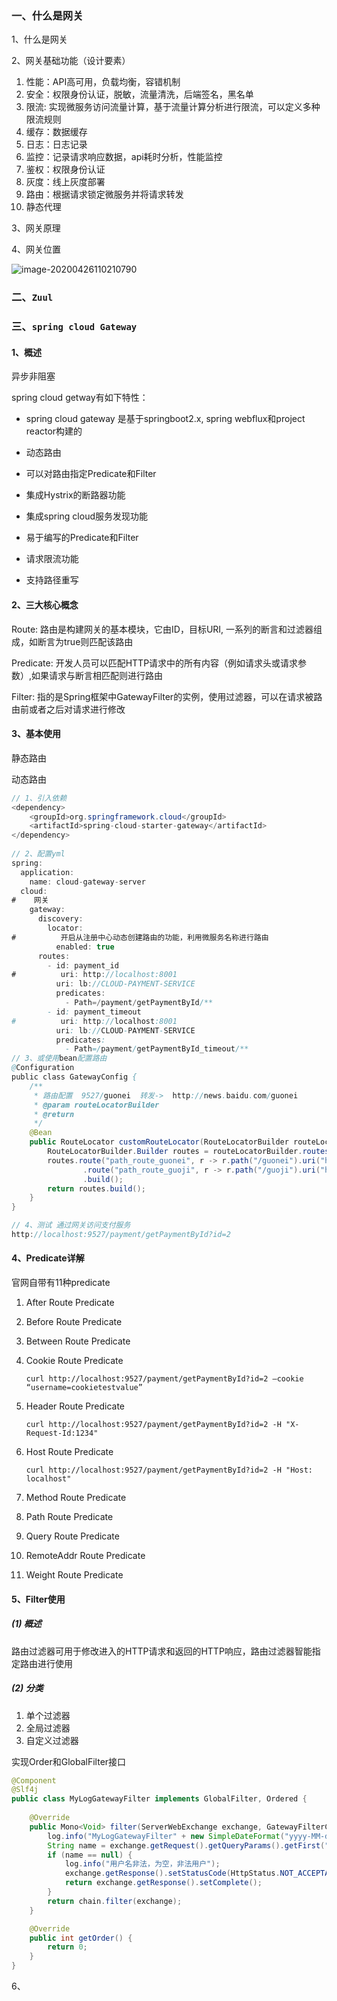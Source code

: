 ### 一、什么是网关

1、什么是网关

2、网关基础功能（设计要素）

1. 性能：API高可用，负载均衡，容错机制
2. 安全：权限身份认证，脱敏，流量清洗，后端签名，黑名单
3. 限流: 实现微服务访问流量计算，基于流量计算分析进行限流，可以定义多种限流规则
4. 缓存：数据缓存
5. 日志：日志记录
6. 监控：记录请求响应数据，api耗时分析，性能监控
7. 鉴权：权限身份认证
8. 灰度：线上灰度部署
9. 路由：根据请求锁定微服务并将请求转发
10. 静态代理

3、网关原理



4、网关位置

![image-20200426110210790](F:\note\java\spring-cloud\4.网关\image-20200426110210790.png)



### 二、`Zuul`



### 三、`spring cloud Gateway`

#### 1、概述

异步非阻塞

spring cloud getway有如下特性：

- spring cloud gateway 是基于springboot2.x, spring webflux和project reactor构建的

- 动态路由
- 可以对路由指定Predicate和Filter
- 集成Hystrix的断路器功能
- 集成spring cloud服务发现功能
- 易于编写的Predicate和Filter
- 请求限流功能
- 支持路径重写

#### 2、三大核心概念

Route:  路由是构建网关的基本模块，它由ID，目标URI, 一系列的断言和过滤器组成，如断言为true则匹配该路由

Predicate: 开发人员可以匹配HTTP请求中的所有内容（例如请求头或请求参数）,如果请求与断言相匹配则进行路由

Filter: 指的是Spring框架中GatewayFilter的实例，使用过滤器，可以在请求被路由前或者之后对请求进行修改

#### 3、基本使用

静态路由

动态路由

```java
// 1、引入依赖
<dependency>
	<groupId>org.springframework.cloud</groupId>
	<artifactId>spring-cloud-starter-gateway</artifactId>
</dependency>
    
// 2、配置yml
spring:
  application:
    name: cloud-gateway-server
  cloud:
#    网关
    gateway:
      discovery:
        locator:
#          开启从注册中心动态创建路由的功能，利用微服务名称进行路由
          enabled: true
      routes:
        - id: payment_id
#          uri: http://localhost:8001
          uri: lb://CLOUD-PAYMENT-SERVICE
          predicates:
            - Path=/payment/getPaymentById/**
        - id: payment_timeout
#          uri: http://localhost:8001
          uri: lb://CLOUD-PAYMENT-SERVICE
          predicates:
            - Path=/payment/getPaymentById_timeout/**
// 3、或使用bean配置路由
@Configuration
public class GatewayConfig {
    /**
     * 路由配置  9527/guonei  转发->  http://news.baidu.com/guonei
     * @param routeLocatorBuilder
     * @return
     */
    @Bean
    public RouteLocator customRouteLocator(RouteLocatorBuilder routeLocatorBuilder) {
        RouteLocatorBuilder.Builder routes = routeLocatorBuilder.routes();
        routes.route("path_route_guonei", r -> r.path("/guonei").uri("http://news.baidu.com/guonei"))
                .route("path_route_guoji", r -> r.path("/guoji").uri("http://news.baidu.com/guoji"))
                .build();
        return routes.build();
    }
}

// 4、测试 通过网关访问支付服务
http://localhost:9527/payment/getPaymentById?id=2
```

#### 4、Predicate详解

官网自带有11种predicate

1. After Route Predicate

   

2. Before Route Predicate

   

3. Between Route Predicate

   

4. Cookie Route Predicate

   ```
   curl http://localhost:9527/payment/getPaymentById?id=2 —cookie “username=cookietestvalue”
   ```

   

5. Header Route Predicate

   ```
   curl http://localhost:9527/payment/getPaymentById?id=2 -H "X-Request-Id:1234"
   ```

   

6. Host Route Predicate

   ```
   curl http://localhost:9527/payment/getPaymentById?id=2 -H "Host: localhost"
   ```

   

7. Method Route Predicate

   

8. Path Route Predicate

   

9. Query Route Predicate

   

10. RemoteAddr Route Predicate

    

11. Weight Route Predicate

#### 5、Filter使用

##### (1) 概述

​		路由过滤器可用于修改进入的HTTP请求和返回的HTTP响应，路由过滤器智能指定路由进行使用

##### (2)  分类

1. 单个过滤器
2. 全局过滤器
3. 自定义过滤器

实现Order和GlobalFilter接口

```java
@Component
@Slf4j
public class MyLogGatewayFilter implements GlobalFilter, Ordered {
    
    @Override
    public Mono<Void> filter(ServerWebExchange exchange, GatewayFilterChain chain) {
        log.info("MyLogGatewayFilter" + new SimpleDateFormat("yyyy-MM-dd HH:ss:mm").format(new Date()));
        String name = exchange.getRequest().getQueryParams().getFirst("uname");
        if (name == null) {
            log.info("用户名非法，为空，非法用户");
            exchange.getResponse().setStatusCode(HttpStatus.NOT_ACCEPTABLE);
            return exchange.getResponse().setComplete();
        }
        return chain.filter(exchange);
    }

    @Override
    public int getOrder() {
        return 0;
    }
}
```

6、